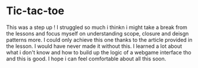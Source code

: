 # Tic-tac-toe
This was a step up ! I struggled so much i thinkn i might take a break from the lessons and
focus myself on understanding scope, closure and deisgn patterns more.
I could only achieve this one thanks to the article provided in the lesson. I would have never
made it without this. I learned a lot about what i don't know and how to build up the logic of a webgame
interface tho and this is good. I hope i can feel comfortable about all this soon.
